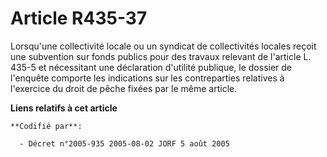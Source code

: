 # Article R435-37

Lorsqu'une collectivité locale ou un syndicat de collectivités locales reçoit une subvention sur fonds publics pour des
travaux relevant de l'article L. 435-5 et nécessitant une déclaration d'utilité publique, le dossier de l'enquête comporte
les indications sur les contreparties relatives à l'exercice du droit de pêche fixées par le même article.

**Liens relatifs à cet article**

	**Codifié par**:

	  - Décret n°2005-935 2005-08-02 JORF 5 août 2005
